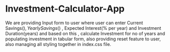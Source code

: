 # Investment-Calculator-App
We are providing Input form to user where user can enter Current Savings($), Yearly Savings($) , Expected Interest(% per year) and Investment Duration(years) and based on this , calculate Investment for no of years and populating investment in tabular form, also providing reset feature to user,  also managing all styling together in index.css file.
